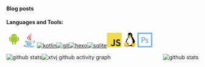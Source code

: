 #### Blog posts

<!-- BLOG-POST-LIST:START -->
<!-- BLOG-POST-LIST:END -->





<h4 align="left">Languages and Tools:</h4><p align="left"><a href="https://developer.android.com"target="_blank"><img src="https://raw.githubusercontent.com/devicons/devicon/master/icons/android/android-original-wordmark.svg"alt="android"width="40"height="40"/></a><a href="https://www.java.com"target="_blank"><img src="https://raw.githubusercontent.com/devicons/devicon/master/icons/java/java-original.svg"alt="java"width="40"height="40"/></a><a href="https://kotlinlang.org"target="_blank"><img src="https://www.vectorlogo.zone/logos/kotlinlang/kotlinlang-icon.svg"alt="kotlin"width="40"height="40"/></a><a href="https://git-scm.com/"target="_blank"><img src="https://www.vectorlogo.zone/logos/git-scm/git-scm-icon.svg"alt="git"width="40"height="40"/></a><a href="hexo.io/"target="_blank"><img src="https://www.vectorlogo.zone/logos/hexoio/hexoio-icon.svg"alt="hexo"width="40"height="40"/></a><a href="https://www.sqlite.org/"target="_blank"><img src="https://www.vectorlogo.zone/logos/sqlite/sqlite-icon.svg"alt="sqlite"width="40"height="40"/></a><a href="https://developer.mozilla.org/en-US/docs/Web/JavaScript"target="_blank"><img src="https://raw.githubusercontent.com/devicons/devicon/master/icons/javascript/javascript-original.svg"alt="javascript"width="40"height="40"/></a><a href="https://www.linux.org/"target="_blank"><img src="https://raw.githubusercontent.com/devicons/devicon/master/icons/linux/linux-original.svg"alt="linux"width="40"height="40"/></a><a href="https://www.photoshop.com/en"target="_blank"><img src="https://raw.githubusercontent.com/devicons/devicon/master/icons/photoshop/photoshop-line.svg"alt="photoshop"width="40"height="40"/></a></p>



<img align="left" src="https://github-readme-stats.vercel.app/api/top-langs/?username=xtvj&theme=blue-white&count_private=true" alt="github stats"><img align="right" src="https://github-readme-stats.vercel.app/api?username=xtvj&show_icons=true&include_all_commits=true&theme=blue-white&count_private=true" alt="github stats">



![xtvj github activity graph](https://activity-graph.herokuapp.com/graph?username=xtvj&theme=react-dark)


